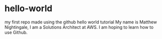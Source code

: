 # hello-world
my first repo made using the github hello world tutorial 
My name is Matthew Nightingale, I am a Solutions Architect at AWS. I am hoping to learn how to use Github. 
